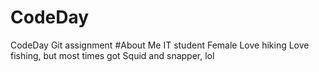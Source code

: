 # CodeDay
CodeDay Git assignment
#About Me
IT student
Female
Love hiking 
Love fishing, but most times got Squid and snapper, lol
